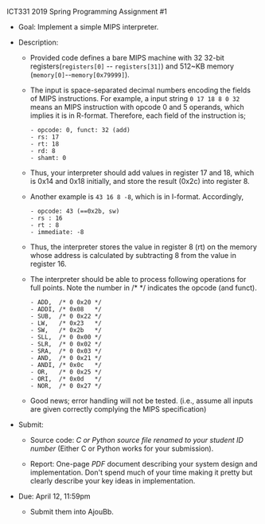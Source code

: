 ICT331 2019 Spring Programming Assignment #1

* Goal: Implement a simple MIPS interpreter.

* Description:
  - Provided code defines a bare MIPS machine with 32 32-bit registers(`registers[0]` -- `registers[31]`) and 512~KB memory (`memory[0]`--`memory[0x79999]`).

  - The input is space-separated decimal numbers encoding the fields of MIPS instructions. For example, a input string `0 17 18 8 0 32` means an MIPS instruction with opcode 0 and 5 operands, which implies it is in R-format. Therefore, each field of the instruction is;
  
		- opcode: 0, funct: 32 (add)
		- rs: 17
		- rt: 18
		- rd: 8
		- shamt: 0

  - Thus, your interpreter should add values in register 17 and 18, which is 0x14 and 0x18 initially, and store the result (0x2c) into register 8.
  
  - Another example is `43 16 8 -8`, which is in I-format. Accordingly,
  
  		- opcode: 43 (==0x2b, sw)
		- rs : 16
		- rt : 8
		- immediate: -8
		
  - Thus, the interpreter stores the value in register 8 (rt) on the memory whose address is calculated by subtracting 8 from the value in register 16.

  - The interpreter should be able to process following operations for full points. Note the number in /* */ indicates the opcode (and funct).

		- ADD,  /* 0 0x20 */
		- ADDI, /* 0x08   */
		- SUB,  /* 0 0x22 */
		- LW,   /* 0x23   */
		- SW,   /* 0x2b   */
		- SLL,  /* 0 0x00 */
		- SLR,  /* 0 0x02 */
		- SRA,  /* 0 0x03 */
		- AND,  /* 0 0x21 */
		- ANDI, /* 0x0c   */
		- OR,   /* 0 0x25 */
		- ORI,  /* 0x0d   */
		- NOR,  /* 0 0x27 */

  - Good news; error handling will not be tested. (i.e., assume all inputs are given correctly complying the MIPS specification)


* Submit:
	- Source code: *C or Python source file renamed to your student ID number* (Either C or Python works for your submission).

	- Report: One-page *PDF* document describing your system design and implementation. Don't spend much of your time making it pretty but clearly describe your key ideas in implementation.


* Due: April 12, 11:59pm
	- Submit them into AjouBb.
